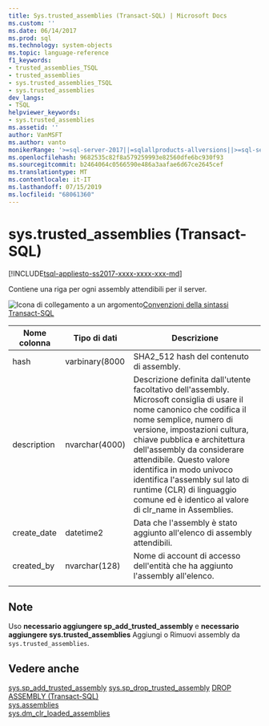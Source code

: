 ```yaml
---
title: Sys.trusted_assemblies (Transact-SQL) | Microsoft Docs
ms.custom: ''
ms.date: 06/14/2017
ms.prod: sql
ms.technology: system-objects
ms.topic: language-reference
f1_keywords:
- trusted_assemblies_TSQL
- trusted_assemblies
- sys.trusted_assemblies_TSQL
- sys.trusted_assemblies
dev_langs:
- TSQL
helpviewer_keywords:
- sys.trusted_assemblies
ms.assetid: ''
author: VanMSFT
ms.author: vanto
monikerRange: '>=sql-server-2017||=sqlallproducts-allversions||>=sql-server-linux-2017||=azuresqldb-mi-current'
ms.openlocfilehash: 9682535c82f8a579259993e82560dfe6bc930f93
ms.sourcegitcommit: b2464064c0566590e486a3aafae6d67ce2645cef
ms.translationtype: MT
ms.contentlocale: it-IT
ms.lasthandoff: 07/15/2019
ms.locfileid: "68061360"
---
```

# <a name="systrustedassemblies-transact-sql"></a>sys.trusted_assemblies (Transact-SQL)  
[!INCLUDE[tsql-appliesto-ss2017-xxxx-xxxx-xxx-md](../../includes/tsql-appliesto-ss2017-xxxx-xxxx-xxx-md.md)]

Contiene una riga per ogni assembly attendibili per il server.

 ![Icona di collegamento a un argomento](../../database-engine/configure-windows/media/topic-link.gif "Icona di collegamento a un argomento")[Convenzioni della sintassi Transact-SQL](../../t-sql/language-elements/transact-sql-syntax-conventions-transact-sql.md)  


|Nome colonna |Tipo di dati |Descrizione |
|--- |--- |--- |
|hash |varbinary(8000 |SHA2_512 hash del contenuto di assembly. |
|description |nvarchar(4000) |Descrizione definita dall'utente facoltativo dell'assembly. Microsoft consiglia di usare il nome canonico che codifica il nome semplice, numero di versione, impostazioni cultura, chiave pubblica e architettura dell'assembly da considerare attendibile. Questo valore identifica in modo univoco identifica l'assembly sul lato di runtime (CLR) di linguaggio comune ed è identico al valore di clr_name in Assemblies. |
|create_date |datetime2 |Data che l'assembly è stato aggiunto all'elenco di assembly attendibili. |
|created_by |nvarchar(128) |Nome di account di accesso dell'entità che ha aggiunto l'assembly all'elenco. |
| | | |


## <a name="remarks"></a>Note  

Uso **necessario aggiungere sp_add_trusted_assembly** e **necessario aggiungere sys.trusted_assemblies** Aggiungi o Rimuovi assembly da `sys.trusted_assemblies`.

## <a name="see-also"></a>Vedere anche  
  [sys.sp_add_trusted_assembly](../../relational-databases/system-stored-procedures/sys-sp-add-trusted-assembly-transact-sql.md) [sys.sp_drop_trusted_assembly](../../relational-databases/system-stored-procedures/sys-sp-drop-trusted-assembly-transact-sql.md) [DROP ASSEMBLY &#40;Transact-SQL&#41;](../../t-sql/statements/drop-assembly-transact-sql.md)  
  [sys.assemblies](../../relational-databases/system-catalog-views/sys-assemblies-transact-sql.md)  
  [sys.dm_clr_loaded_assemblies](../../relational-databases/system-dynamic-management-views/sys-dm-clr-loaded-assemblies-transact-sql.md)  

